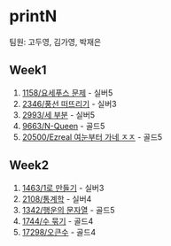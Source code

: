 # printN
팀원: 고두영, 김가영, 박재은

## Week1
1. [1158/요세푸스 문제](https://www.acmicpc.net/problem/1158) - 실버5
2. [2346/풍선 떠뜨리기](https://www.acmicpc.net/problem/2346) - 실버3
3. [2993/세 부분](https://www.acmicpc.net/problem/2993) - 실버5
4. [9663/N-Queen](https://www.acmicpc.net/problem/9663) - 골드5
5. [20500/Ezreal 여눈부터 가네 ㅈㅈ](https://www.acmicpc.net/problem/20500) - 골드5

## Week2
1. [1463/1로 만들기](https://www.acmicpc.net/problem/1463) - 실버3
2. [2108/통계학](https://www.acmicpc.net/problem/2108) - 실버4
3. [1342/행운의 문자열](https://www.acmicpc.net/problem/1342) - 골드5
4. [1744/수 묶기](https://www.acmicpc.net/problem/1744) - 골드4
5. [17298/오큰수](https://www.acmicpc.net/problem/17298) - 골드4

